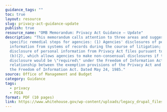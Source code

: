```yaml
---
guidance_tags: ""
toc: true
layout: resource
slug: privacy-act-guidance-update
publish: true
resource_name: "OMB Memorandum: Privacy Act Guidance — Update"
description: "This memorandum calls attention to three areas and suggests
  specific remedial steps for agencies: (1) Agencies' disclosures of personal
  information from systems of records during the course of litigation; (2) the
  disclosure of personal information from Privacy Act files pursuant to Section
  (b)(2), which allows agencies to make non-consensual disclosures if the
  disclosure would be \"required\" under the Freedom of Information Act; (3) the
  relationship between the exemption provisions of the Privacy Act and those of
  the Freedom of Information Act. Dated May 24, 1985."
source: Office of Management and Budget
category: Guidance
tags:
  - privacy
  - FOIA
format: PDF (10 pages)
link: https://www.whitehouse.gov/wp-content/uploads/legacy_drupal_files/omb/assets/OMB/inforeg/guidance1985.pdf
---
```


